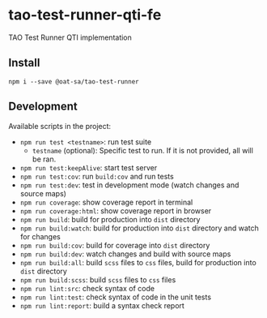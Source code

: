 # tao-test-runner-qti-fe

TAO Test Runner QTI implementation

## Install

```
npm i --save @oat-sa/tao-test-runner
```

## Development

Available scripts in the project:

-   `npm run test <testname>`: run test suite
    -   `testname` (optional): Specific test to run. If it is not provided, all will be ran.
-   `npm run test:keepAlive`: start test server
-   `npm run test:cov`: run `build:cov` and run tests
-   `npm run test:dev`: test in development mode (watch changes and source maps)
-   `npm run coverage`: show coverage report in terminal
-   `npm run coverage:html`: show coverage report in browser
-   `npm run build`: build for production into `dist` directory
-   `npm run build:watch`: build for production into `dist` directory and watch for changes
-   `npm run build:cov`: build for coverage into `dist` directory
-   `npm run build:dev`: watch changes and build with source maps
-   `npm run build:all`: build `scss` files to `css` files, build for production into `dist` directory
-   `npm run build:scss`: build `scss` files to `css` files
-   `npm run lint:src`: check syntax of code
-   `npm run lint:test`: check syntax of code in the unit tests
-   `npm run lint:report`: build a syntax check report
